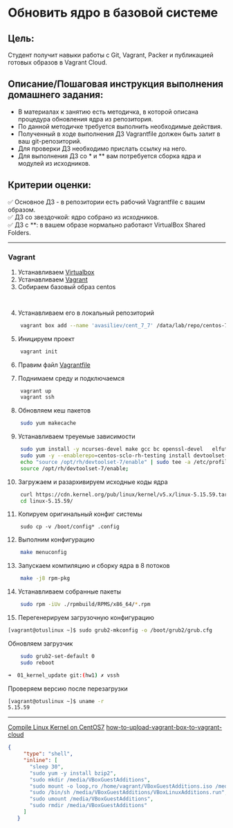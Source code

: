 # Обновить ядро в базовой системе

## Цель:

Студент получит навыки работы с Git, Vagrant, Packer и публикацией готовых образов в Vagrant Cloud.


## Описание/Пошаговая инструкция выполнения домашнего задания:  
* В материалах к занятию есть методичка, в которой описана процедура обновления ядра из репозитория.
* По данной методичке требуется выполнить необходимые действия.
* Полученный в ходе выполнения ДЗ Vagrantfile должен быть залит в ваш git-репозиторий.
* Для проверки ДЗ необходимо прислать ссылку на него.
* Для выполнения ДЗ со * и ** вам потребуется сборка ядра и модулей из исходников.


## Критерии оценки:

✅ Основное ДЗ - в репозитории есть рабочий Vagrantfile с вашим образом.  
✅ ДЗ со звездочкой: ядро собрано из исходников.  
✅ ДЗ с **: в вашем образе нормально работают VirtualBox Shared Folders.

---

### Vagrant
1. Устанавливаем [Virtualbox](https://www.virtualbox.org/wiki/Linux_Downloads) 
2. Устанавливаем [Vagrant](https://www.vagrantup.com/)
3. Собираем базовый образ centos
``` bash
  
```
4. Устанавливаем  его в локальный репозиторий 

``` bash
    vagrant box add --name 'avasiliev/cent_7_7' /data/lab/repo/centos-7.7.7-kernel-5-x86_64-Minimal.box
```

5. Иницируем проект

``` sh
    vagrant init
```

6.  Правим файл [Vagrantfile](Vagrantfile)

7. Поднимаем среду и подключаемся
``` bash
    vagrant up
    vagrant ssh
```
 

8. Обновляем кеш пакетов

``` sh
    sudo yum makecache
```

9. Устанавливаем треуемые зависимости

``` bash
    sudo yum install -y ncurses-devel make gcc bc openssl-devel   elfutils-libelf-devel  rpm-build flex bison yum-utils centos-release-scl;
    sudo yum -y --enablerepo=centos-sclo-rh-testing install devtoolset-7-gcc;
    echo "source /opt/rh/devtoolset-7/enable" | sudo tee -a /etc/profile;
    source /opt/rh/devtoolset-7/enable;

```

10. Загружаем  и разархивируем исходные коды ядра
``` bash
    curl https://cdn.kernel.org/pub/linux/kernel/v5.x/linux-5.15.59.tar.xz --output linux-5.15.59.tar.xz && tar xvf linux-5.15.59.tar.xz 
    cd linux-5.15.59/
```


11. Копируем оригинальный конфиг системы
```
    sudo cp -v /boot/config* .config
```

12. Выполним конфигурацию

``` bash
    make menuconfig
```
 

13.  Запускаем компиляцию и сборку ядра в 8 потоков

``` bash
    make -j8 rpm-pkg
```


14.  Устанавливаем собранные пакеты

``` bash
    sudo rpm -iUv ./rpmbuild/RPMS/x86_64/*.rpm
```

15. Перегенерируем загрузочную конфигурацию

``` bash
[vagrant@otuslinux ~]$ sudo grub2-mkconfig -o /boot/grub2/grub.cfg
```

Обновляем загрузчик
``` bash
    sudo grub2-set-default 0 
    sudo reboot
```

``` bash
➜  01_kernel_update git:(hw1) ✗ vssh       
```
Проверяем версию после перезагрузки
``` bash
[vagrant@otuslinux ~]$ uname -r
5.15.59
```

---
[Compile Linux Kernel on CentOS7](https://linuxhint.com/compile-linux-kernel-centos7/)
[how-to-upload-vagrant-box-to-vagrant-cloud](https://blog.ycshao.com/2017/09/16/how-to-upload-vagrant-box-to-vagrant-cloud/)



 ``` json
{
      "type": "shell",
      "inline": [
        "sleep 30",
        "sudo yum -y install bzip2",
        "sudo mkdir /media/VBoxGuestAdditions",
        "sudo mount -o loop,ro /home/vagrant/VBoxGuestAdditions.iso /media/VBoxGuestAdditions",
        "sudo /bin/sh /media/VBoxGuestAdditions/VBoxLinuxAdditions.run",
        "sudo umount /media/VBoxGuestAdditions",
        "sudo rmdir /media/VBoxGuestAdditions"
      ]
    }
```
 